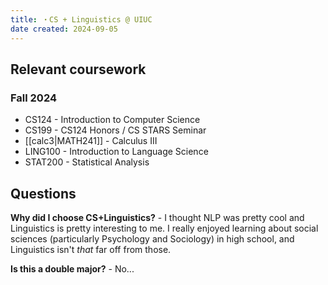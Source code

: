 ```yaml
---
title: ・CS + Linguistics @ UIUC
date created: 2024-09-05
---
```


## Relevant coursework  

### Fall 2024  

- CS124 - Introduction to Computer Science
- CS199 - CS124 Honors / CS STARS Seminar
- [[calc3|MATH241]] - Calculus III
- LING100 - Introduction to Language Science
- STAT200 - Statistical Analysis  




## Questions 
**Why did I choose CS+Linguistics?** - I thought NLP was pretty cool and Linguistics is pretty interesting to me. I really enjoyed learning about social sciences (particularly Psychology and Sociology) in high school, and Linguistics isn't *that* far off from those.

**Is this a double major?** - No...